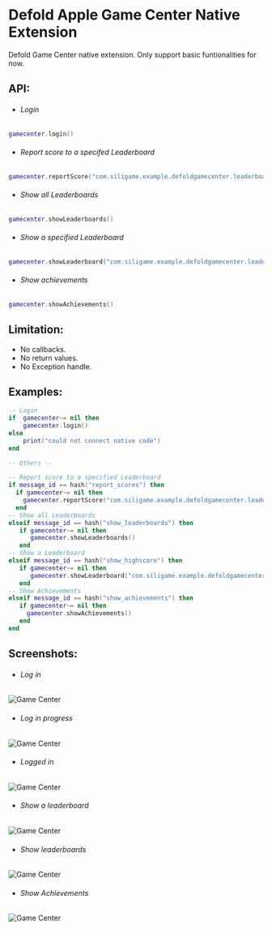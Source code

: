 # Defold Apple Game Center Native Extension
Defold Game Center native extension. Only support basic funtionalities for now. 

## API:
- ###### Login
```lua
gamecenter.login()
```
- ###### Report score to a specifed Leaderboard
```lua
gamecenter.reportScore("com.siligame.example.defoldgamecenter.leaderboard", message.score)
```
- ###### Show all Leaderboards
```lua
gamecenter.showLeaderboards()
```
- ###### Show a specified Leaderboard
```lua    
gamecenter.showLeaderboard("com.siligame.example.defoldgamecenter.leaderboard")     
```
- ###### Show achievements
```lua
gamecenter.showAchievements()     
```

## Limitation:
- No callbacks.
- No return values.
- No Exception handle.

## Examples:
```lua
-- Login 
if  gamecenter~= nil then
    gamecenter.login()
else
    print("could not connect native code")
end

-- Others --

-- Report score to a specified Leaderboard
if message_id == hash("report_scores") then
  if gamecenter~= nil then
    gamecenter.reportScore("com.siligame.example.defoldgamecenter.leaderboard", message.score)
  end
-- Show all Leaderboards
elseif message_id == hash("show_leaderboards") then
   if gamecenter~= nil then
      gamecenter.showLeaderboards()
   end  
-- Show a Leaderboard
elseif message_id == hash("show_highscore") then
   if gamecenter~= nil then
      gamecenter.showLeaderboard("com.siligame.example.defoldgamecenter.leaderboard")
   end     
-- Show Achievements
elseif message_id == hash("show_achievements") then
   if gamecenter~= nil then
     gamecenter.showAchievements()
   end 
end 
```
## Screenshots:
- ###### Log in
![Game Center](https://s13.postimg.org/wo4jyqkhj/image.png "Log in")
- ###### Log in progress
![Game Center](https://s13.postimg.org/88wbxolkn/image.png "Log in progress")
- ###### Logged in
![Game Center](https://s13.postimg.org/xu8jxj8s7/image.png "Logged in")
- ###### Show a leaderboard
![Game Center](https://s13.postimg.org/qczcibj93/image.png "Show a leaderboards")
- ###### Show leaderboards
![Game Center](https://s13.postimg.org/hyjpu8i7r/image.png "Show leaderboards")
- ###### Show Achievements
![Game Center](https://s13.postimg.org/ffy0tjwhj/image.png "Show Achievements")
